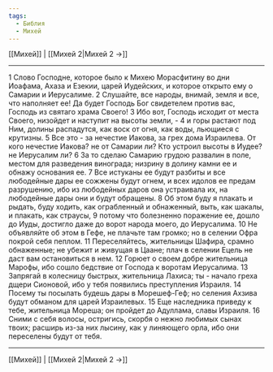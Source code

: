 ```yaml
---
tags:
  - Библия
  - Михей
---
```

[[Михей]] | [[Михей 2|Михей 2 →]]

---
1 Слово Господне, которое было к Михею Морасфитину во дни Иоафама, Ахаза и Езекии, царей Иудейских, и которое открыто ему о Самарии и Иерусалиме.
2 Слушайте, все народы, внимай, земля и все, что наполняет ее! Да будет Господь Бог свидетелем против вас, Господь из святаго храма Своего!
3 Ибо вот, Господь исходит от места Своего, низойдет и наступит на высоты земли, -
4 и горы растают под Ним, долины распадутся, как воск от огня, как воды, льющиеся с крутизны.
5 Все это - за нечестие Иакова, за грех дома Израилева. От кого нечестие Иакова? не от Самарии ли? Кто устроил высоты в Иудее? не Иерусалим ли?
6 За то сделаю Самарию грудою развалин в поле, местом для разведения винограда; низрину в долину камни ее и обнажу основания ее.
7 Все истуканы ее будут разбиты и все любодейные дары ее сожжены будут огнем, и всех идолов ее предам разрушению, ибо из любодейных даров она устраивала их, на любодейные дары они и будут обращены.
8 Об этом буду я плакать и рыдать, буду ходить, как ограбленный и обнаженный, выть, как шакалы, и плакать, как страусы,
9 потому что болезненно поражение ее, дошло до Иуды, достигло даже до ворот народа моего, до Иерусалима.
10 Не объявляйте об этом в Гефе, не плачьте там громко; но в селении Офра покрой себя пеплом.
11 Переселяйтесь, жительницы Шафира, срамно обнаженные; не убежит и живущая в Цаане; плач в селении Ецель не даст вам остановиться в нем.
12 Горюет о своем добре жительница Марофы, ибо сошло бедствие от Господа к воротам Иерусалима.
13 Запрягай в колесницу быстрых, жительница Лахиса; ты - начало греха дщери Сионовой, ибо у тебя появились преступления Израиля.
14 Посему ты посылать будешь дары в Морешеф-Геф; но селения Ахзива будут обманом для царей Израилевых.
15 Еще наследника приведу к тебе, жительница Мореша; он пройдет до Адуллама, славы Израиля.
16 Сними с себя волосы, остригись, скорбя о нежно любимых сынах твоих; расширь из-за них лысину, как у линяющего орла, ибо они переселены будут от тебя.

---
[[Михей]] | [[Михей 2|Михей 2 →]]